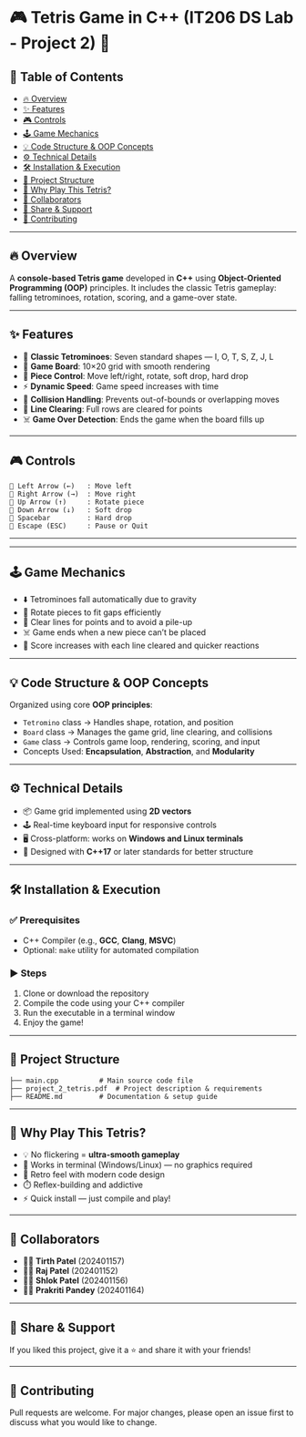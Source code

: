 # 🎮 Tetris Game in C++ (IT206 DS Lab - Project 2) 🚀

## 📌 Table of Contents
- [🔥 Overview](#-overview)
- [✨ Features](#-features)
- [🎮 Controls](#-controls)
- [🕹️ Game Mechanics](#-game-mechanics)
- [💡 Code Structure & OOP Concepts](#-code-structure--oop-concepts)
- [⚙️ Technical Details](#-technical-details)
- [🛠️ Installation & Execution](#-installation--execution)
- [📁 Project Structure](#-project-structure)
- [🚀 Why Play This Tetris?](#-why-play-this-tetris)
- [🤝 Collaborators](#-collaborators)
- [📢 Share & Support](#-share--support)
- [🤝 Contributing](#-contributing)

---

## 🔥 Overview

A **console-based Tetris game** developed in **C++** using **Object-Oriented Programming (OOP)** principles. It includes the classic Tetris gameplay: falling tetrominoes, rotation, scoring, and a game-over state.

---

## ✨ Features

- 🎯 **Classic Tetrominoes**: Seven standard shapes — I, O, T, S, Z, J, L  
- 🧱 **Game Board**: 10×20 grid with smooth rendering  
- 🔄 **Piece Control**: Move left/right, rotate, soft drop, hard drop  
- ⚡ **Dynamic Speed**: Game speed increases with time  
- 🛑 **Collision Handling**: Prevents out-of-bounds or overlapping moves  
- 🧹 **Line Clearing**: Full rows are cleared for points  
- ☠️ **Game Over Detection**: Ends the game when the board fills up  

---

## 🎮 Controls

```
🎯 Left Arrow (←)   : Move left
🎯 Right Arrow (→)  : Move right
🎯 Up Arrow (↑)     : Rotate piece
🎯 Down Arrow (↓)   : Soft drop
🎯 Spacebar         : Hard drop
🎯 Escape (ESC)     : Pause or Quit
```
---


---

## 🕹️ Game Mechanics

- ⬇️ Tetrominoes fall automatically due to gravity  
- 🔄 Rotate pieces to fit gaps efficiently  
- 🧱 Clear lines for points and to avoid a pile-up  
- ☠️ Game ends when a new piece can’t be placed  
- 🧠 Score increases with each line cleared and quicker reactions  

---

## 💡 Code Structure & OOP Concepts

Organized using core **OOP principles**:

- `Tetromino` class → Handles shape, rotation, and position  
- `Board` class → Manages the game grid, line clearing, and collisions  
- `Game` class → Controls game loop, rendering, scoring, and input  
- Concepts Used: **Encapsulation**, **Abstraction**, and **Modularity**  

---

## ⚙️ Technical Details

- 📦 Game grid implemented using **2D vectors**  
- 🕹️ Real-time keyboard input for responsive controls  
- 🖥️ Cross-platform: works on **Windows and Linux terminals**  
- 🧱 Designed with **C++17** or later standards for better structure  

---

## 🛠️ Installation & Execution

### ✅ Prerequisites
- C++ Compiler (e.g., **GCC**, **Clang**, **MSVC**)
- Optional: `make` utility for automated compilation

### ▶️ Steps
1. Clone or download the repository  
2. Compile the code using your C++ compiler  
3. Run the executable in a terminal window  
4. Enjoy the game!

---

## 📁 Project Structure

```
├── main.cpp          # Main source code file
├── project_2_tetris.pdf  # Project description & requirements
├── README.md         # Documentation & setup guide
```


---

## 🚀 Why Play This Tetris?

- 💡 No flickering = **ultra-smooth gameplay**
- 🧩 Works in terminal (Windows/Linux) — no graphics required
- 🎵 Retro feel with modern code design
- ⏱️ Reflex-building and addictive
- ⚡ Quick install — just compile and play!

---

## 🤝 Collaborators

- 👨‍💻 **Tirth Patel** (202401157)  
- 👨‍💻 **Raj Patel** (202401152)  
- 👨‍💻 **Shlok Patel** (202401156)
- 👨‍💻 **Prakriti Pandey** (202401164)
  
---

## 📢 Share & Support

If you liked this project, give it a ⭐ and share it with your friends!

---

## 🤝 Contributing

Pull requests are welcome. For major changes, please open an issue first to discuss what you would like to change.
